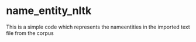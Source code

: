 # name_entity_nltk
This is a simple code which represents the nameentities in the imported text file from the corpus
